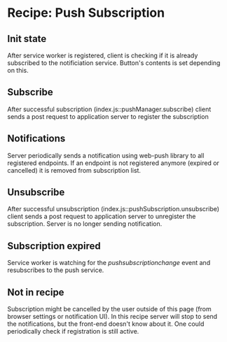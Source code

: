 # Recipe: Push Subscription

Init state
----------
After service worker is registered, client is checking if it is already subscribed to the notificiation service. Button's contents is set depending on this.

Subscribe
---------
After successful subscription (index.js::pushManager.subscribe) client sends a post request to application server to register the subscription

Notifications
-------------
Server periodically sends a notification using web-push library to all registered endpoints.
If an endpoint is not registered anymore (expired or cancelled) it is removed from subscription list.

Unsubscribe
-----------
After successful unsubscription (index.js::pushSubscription.unsubscribe) client sends a post request to application server to unregister the subscription. Server is no longer sending notification.

Subscription expired
--------------------
Service worker is watching for the *pushsubscriptionchange* event and resubscribes to the push service.

Not in recipe
-------------
Subscription might be cancelled by the user outside of this page (from browser settings or notification UI). In this recipe server will stop to send the notifications, but the front-end doesn't know about it. One could periodically check if registration is still active.
